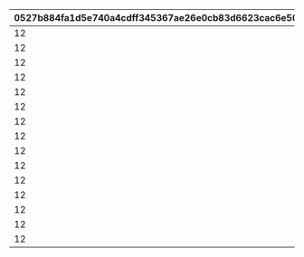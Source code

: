 |0527b884fa1d5e740a4cdff345367ae26e0cb83d6623cac6e501f9289651e595|29a3debddc6ac3081b15ac001273b1644ec80646af5bcfb8153a54d4b7795407|e999d54c0e4c5c652da39979579e62b10b7896fd1548dde711eb9cb634852212|3c4aadfc2b981c8890a677c9036a3d385235c5a6f79c5efc61a9f3b16d8de65c|b38103da1d81e14b76ec2cfc7ee5533a254c2f134f55bedc6ef5f43c23f4a120|8f49f53355e3440e70b00fb99b815395cc2354dc582d0eb42aadb6cf481a153d|efcb4305203341ae1176fb8679690d4360af84ed9668ae44d036e3c52e0a064d|db6422f444104c8b3f50b02a528ac06b47fd9e57f98a046182b08db85a31cfae|1d68ab511897dd619a2ddce7e19c696c8fea83729de179ed89b5a4d305558acb|fdc8fe2e370a398fb8259cf3398b7c61760db339c734ffb8b2343fb980715c9e|0258a9553cfccbf9c300b8cb8dea0aa9725af18e22c496a49297618ca42e2338|58ce0a9c6fd70fca165c34ebe12f76696f17faacfe88d12de24227dccc652e1a|cf9c8c2c65af3fc223054e4f0bbd3f4f47d13a58467a9bd45428d2f546dcc1ca|6c3cd812f247dae6f007b3a40db727236542cb50d609b406e721e87f287cab53|cebdc66de4bb1e3da6f2c4dd1cea3b02d4fa2de33360ffcdb14e8f1314855983|295ac27550b123a99629ce40321f9ff68bfb5820bc1d1850a061829419c35cf2|d522c7c3ffa117b444d070ce52c4368ffa8bfdddeaff95de1ab23e3bf1217c67|4b16a3aa1eaa67fc6dbd0b8b5914d86d6314dcd4fe673886ac633d4ffc13c2d1|9f696995d9cb74ca26073c69c34836de0f5b390c1b5873c0c5536821367e3629|
| --- | --- | --- | --- | --- | --- | --- | --- | --- | --- | --- | --- | --- | --- | --- | --- | --- | --- | --- |
|12|0|2|0|0|0|80|50|0|2000000|20004|50|1002200|23001|2|1|94002|0|1|
|12|0|2|0|0|0|80|100|0|1600000|20004|40|1002200|23001|2|51|94002|0|2|
|12|0|2|0|0|0|60|200|0|1400000|20004|40|1002200|23001|2|101|94002|0|3|
|12|0|2|0|0|0|60|500|0|1200000|20004|35|1002200|23001|2|201|94002|0|4|
|12|0|2|0|0|0|40|1000|0|1000000|20004|35|1002200|23001|2|501|94002|0|5|
|12|0|2|0|0|0|40|1500|0|800000|20004|30|1002200|23001|2|1001|94002|0|6|
|12|0|2|0|0|0|40|2000|0|600000|20004|25|1002200|23001|2|1501|94002|0|7|
|12|0|2|0|0|0|80|3000|0|600000|20003|25|1002200|23001|2|2001|94002|0|8|
|12|0|2|0|0|0|60|5000|0|400000|20003|20|1002200|23001|2|3001|94002|0|9|
|12|0|2|0|0|0|40|10000|0|300000|20003|15|1002200|23001|2|5001|94002|0|10|
|12|0|2|0|0|0|20|100000|0|200000|20003|10|1002200|23001|2|10001|94002|0|11|
|12|0|2|0|0|0|12|200000|0|100000|20003|5|1002200|23001|2|100001|94002|0|12|
|12|0|2|0|0|0|8|300000|0|80000|20003|5|1002200|23001|2|200001|94002|0|13|
|12|0|2|0|0|0|5|400000|0|60000|20003|5|1002200|23001|2|300001|94002|0|14|
|12|0|2|0|0|0|3|-1|0|50000|20003|5|1002200|23001|2|400001|94002|0|15|